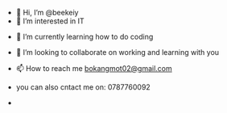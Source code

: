 - 👋 Hi, I’m @beekeiy
- 👀 I’m interested in IT<p>
- 🌱 I’m currently learning how to do coding<p>
- 💞️ I’m looking to collaborate on working and learning with you<p>
- 📫 How to reach me bokangmot02@gmail.com<p>
- you can also cntact me on: 0787760092<p>

<!---
beekeiy/beekeiy is a ✨ special ✨ repository because its `README.md` (this file) appears on your GitHub profile.
You can click the Preview link to take a look at your changes.
--->
- 
